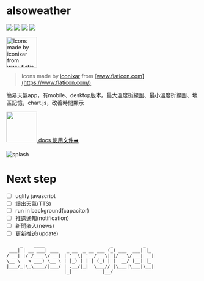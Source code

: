 # alsoweather 

![](https://img.shields.io/github/v/release/sk5s/alsoweather)
![](https://img.shields.io/github/last-commit/sk5s/alsoweather)
![](https://img.shields.io/github/license/sk5s/alsoweather)
![](https://img.shields.io/github/languages/top/sk5s/alsoweather)

<img src="https://rzxbsbriajkqxdsmxvev.supabase.in/storage/v1/object/public/image/icon.png" alt="Icons made by iconixar from www.flaticon.com" style="width:80px">

> Icons made by [iconixar](https://www.flaticon.com/authors/iconixar) from [www.flaticon.com](https://www.flaticon.com/)

簡易天氣app，有mobile、desktop版本。最大溫度折線圖、最小溫度折線圖、地區記憶，chart.js，改善時間顯示

<a href="https://www.sk5s.cyou/alsoweather/docs" target="_blank"><img src="https://rzxbsbriajkqxdsmxvev.supabase.in/storage/v1/object/public/image/file-text-line.png" style="width:80px"> docs 使用文件➡️</a>

![splash](https://rzxbsbriajkqxdsmxvev.supabase.in/storage/v1/object/public/image/splash-compress.jpg)

# Next step

- [ ] uglify javascript
- [ ] 讀出天氣(TTS)
- [ ] run in background(capacitor)
- [ ] 推送通知(notification)
- [ ] 新聞嵌入(news)
- [ ] 更新推送(update)

```
     _    ____                        _           _   
 ___| | __ ___| ___   _ __  _ __ ___ (_) ___  ___| |_ 
/ __| |/ /___ \/ __| | '_ \| '__/ _ \| |/ _ \/ __| __|
\__ \   < ___) \__ \ | |_) | | | (_) | |  __/ (__| |_ 
|___/_|\_\____/|___/ | .__/|_|  \___// |\___|\___|\__|
                     |_|           |__/               
```
